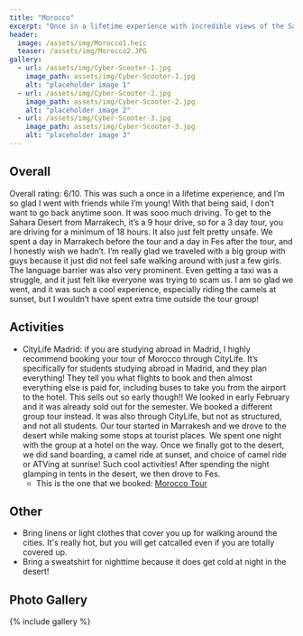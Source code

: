 ```yaml
---
title: "Morocco"
excerpt: "Once in a lifetime experience with incredible views of the Sahara Desert."
header:
  image: /assets/img/Morocco1.heic
  teaser: /assets/img/Morocco2.JPG
gallery:
  - url: /assets/img/Cyber-Scooter-1.jpg
    image_path: assets/img/Cyber-Scooter-1.jpg
    alt: "placeholder image 1"
  - url: /assets/img/Cyber-Scooter-2.jpg
    image_path: assets/img/Cyber-Scooter-2.jpg
    alt: "placeholder image 2"
  - url: /assets/img/Cyber-Scooter-3.jpg
    image_path: assets/img/Cyber-Scooter-3.jpg
    alt: "placeholder image 3"
---
```


## Overall
Overall rating:  6/10. This was such a once in a lifetime experience, and I’m so glad I went with friends while I’m young! With that being said, I don’t want to go back anytime soon. It was sooo much driving. To get to the Sahara Desert from Marrakech, it’s a 9 hour drive, so for a 3 day tour, you are driving for a minimum of 18 hours. It also just felt pretty unsafe. We spent a day in Marrakech before the tour and a day in Fes after the tour, and I honestly wish we hadn’t. I’m really glad we traveled with a big group with guys because it just did not feel safe walking around with just a few girls. The language barrier was also very prominent. Even getting a taxi was a struggle, and it just felt like everyone was trying to scam us. I am so glad we went, and it was such a cool experience, especially riding the camels at sunset, but I wouldn’t have spent extra time outside the tour group!

## Activities
* CityLife Madrid: if you are studying abroad in Madrid, I highly recommend booking your tour of Morocco through CityLife. It’s specifically for students studying abroad in Madrid, and they plan everything! They tell you what flights to book and then almost everything else is paid for, including buses to take you from the airport to the hotel. This sells out so early though!! We looked in early February and it was already sold out for the semester. We booked a different group tour instead. It was also through CityLife, but not as structured, and not all students. Our tour started in Marrakesh and we drove to the desert while making some stops at tourist places. We spent one night with the group at a hotel on the way. Once we finally got to the desert, we did sand boarding, a camel ride at sunset, and choice of camel ride or ATVing at sunrise! Such cool activities! After spending the night glamping in tents in the desert, we then drove to Fes. 
  * This is the one that we booked: [Morocco Tour](https://marrakechcitylife.com/tour/marrakech-to-fes-tour-desert/)

## Other
* Bring linens or light clothes that cover you up for walking around the cities. It's really hot, but you will get catcalled even if you are totally covered up. 
* Bring a sweatshirt for nighttime because it does get cold at night in the desert!

## Photo Gallery
{% include gallery %}
